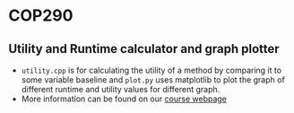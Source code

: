 # COP290

## Utility and Runtime calculator and graph plotter
* `utility.cpp` is for calculating the utility of a method by comparing it to some variable baseline and `plot.py` uses matplotlib to plot 
the graph of different runtime and utility values for different graph.
* More information can be found on our [course webpage](https://www.cse.iitd.ac.in/~rijurekha/cop290_2021.html) 


